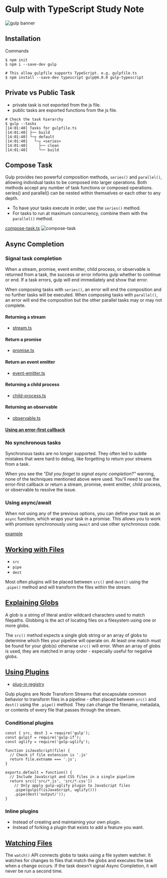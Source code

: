 # Gulp with TypeScript Study Note

![gulp banner](images\gulp.png)

## Installation 

Commands
```
$ npm init
$ npm i --save-dev gulp
```

```
# This allow gulpfile supports TypeScript. e.g. gulpfile.ts
$ npm install --save-dev typescript gulp@4.0.0 gulp-typescript
```

## Private vs Public Task

- private task is not exported from the js file. 
- public tasks are exported functions from the js file.

```
# Check the task hierarchy
$ gulp --tasks
[14:01:40] Tasks for gulpfile.ts
[14:01:40] ├── build
[14:01:40] └─┬ default
[14:01:40]   └─┬ <series>
[14:01:40]     ├── clean
[14:01:40]     └── build
```

## Compose Task

Gulp provides two powerful composition methods, ```series()``` and ```parallel()```, allowing individual tasks to be composed into larger operations. Both methods accept any number of task functions or composed operations. series() and parallel() can be nested within themselves or each other to any depth.
- To have your tasks execute in order, use the ```series()``` method.
- For tasks to run at maximum concurrency, combine them with the ```parallel()``` method.

[compose-task.ts](./src/compose.task.ts)
![compose-task](./images/compose-task.png)

## Async Completion

### Signal task completion

When a stream, promise, event emitter, child process, or observable is returned from a task, the success or error informs gulp whether to continue or end. If a task errors, gulp will end immediately and show that error.

When composing tasks with ```series()```, an error will end the composition and no further tasks will be executed. When composing tasks with ```parallel()```, an error will end the composition but the other parallel tasks may or may not complete.

#### Returning a stream
- [stream.ts](./src/stream.ts)

#### Return a promise
- [promise.ts](./src/promise.ts)

#### Return an event emitter
- [event-emitter.ts](./src/event-emitter.ts)

#### Returning a child process
- [child-process.ts](./src/child-process.ts)

#### Returning an observable
- [observable.ts](./src/observable.ts)

#### [Using an error-first callback ](https://gulpjs.com/docs/en/getting-started/async-completion#using-an-error-first-callback)


### No synchronous tasks

Synchronous tasks are no longer supported. They often led to subtle mistakes that were hard to debug, like forgetting to return your streams from a task.

When you see the _"Did you forget to signal async completion?"_ warning, none of the techniques mentioned above were used. You'll need to use the error-first callback or return a stream, promise, event emitter, child process, or observable to resolve the issue.

### Using async/await

When not using any of the previous options, you can define your task as an ```async``` function, which wraps your task in a promise. This allows you to work with promises synchronously using ```await``` and use other synchronous code.

[example](./src/async-await.ts)


## [Working with Files](https://gulpjs.com/docs/en/getting-started/working-with-files#working-with-files)

- ```src```
- ```pipe```
- ```dest```

Most often plugins will be placed between ```src()``` and ```dest()``` using the ```.pipe()``` method and will transform the files within the stream.

## [Explaining Globs](https://gulpjs.com/docs/en/getting-started/explaining-globs#explaining-globs)

A glob is a string of literal and/or wildcard characters used to match filepaths. Globbing is the act of locating files on a filesystem using one or more globs.

The ```src()``` method expects a single glob string or an array of globs to determine which files your pipeline will operate on. At least one match must be found for your glob(s) otherwise ```src()``` will error. When an array of globs is used, they are matched in array order - especially useful for negative globs.

## [Using Plugins](https://gulpjs.com/docs/en/getting-started/using-plugins)

- [plug-in registry](https://gulpjs.com/plugins/)

Gulp plugins are Node Transform Streams that encapsulate common behavior to transform files in a pipeline - often placed between ```src()``` and ```dest()``` using the ```.pipe()``` method. They can change the filename, metadata, or contents of every file that passes through the stream.

### Conditional plugins 
```
const { src, dest } = require('gulp');
const gulpif = require('gulp-if');
const uglify = require('gulp-uglify');

function isJavaScript(file) {
  // Check if file extension is '.js'
  return file.extname === '.js';
}

exports.default = function() {
  // Include JavaScript and CSS files in a single pipeline
  return src(['src/*.js', 'src/*.css'])
    // Only apply gulp-uglify plugin to JavaScript files
    .pipe(gulpif(isJavaScript, uglify()))
    .pipe(dest('output/'));
}
```
### Inline plugins

- Instead of creating and maintaining your own plugin.
- Instead of forking a plugin that exists to add a feature you want.

## [Watching Files ](https://gulpjs.com/docs/en/getting-started/watching-files#watching-files)

The ```watch()``` API connects globs to tasks using a file system watcher. It watches for changes to files that match the globs and executes the task when a change occurs. If the task doesn't signal Async Completion, it will never be run a second time.

